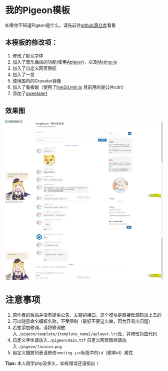 # 我的Pigeon模板
如果你不知道Pigeon是什么，请先前往[github源仓库](https://github.com/kasuganosoras/Pigeon/)看看
## 本模板的修改项：
1. 修改了默认字体
2. 加入了音乐播放的功能(使用[Aplayer](https://github.com/DIYgod/APlayer/))，以及[Meting-js](https://github.com/metowolf/MetingJS)
3. 加入了自定义网页图标
4. 加入了一言
5. 使用国内的Gravatar镜像
6. 加入了看板娘（使用了[live2d.min.js](https://github.com/stevenjoezhang/live2d-widget) 目前用的是公共cdn）
7. 添加了[sweetalert](http://lab.mkblog.cn/sweetalert/)
## 效果图
![view1](./.static/view1.png)
![view2](./.static/view2.png)

# 注意事项
1. 原作者的后端并没有提供公告、友链的接口，这个模块是直接改源码加上去的
2. 可以随意命名模板名称，不受限制（最好不要这么做，因为容易出问题）
3. 若想添加歌词，请将歌词放入`./pigeon/template/{template_name}/aplayer.lrc`处，并修改对应代码
4. 自定义字体请放入`./pigeon/main.ttf` 自定义网页图标请放入`./pigeon/favicon.png`
5. 自定义播放列表请修改`<meting-js>`标签中的`id`（歌单id）属性

**Tips:** 本人刚学php没多久，如有错误还请指出！
